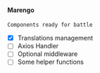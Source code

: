 #### Marengo
`Components ready for battle`

- [x] Translations management
- [ ] Axios Handler
- [ ] Optional middleware
- [ ] Some helper functions
